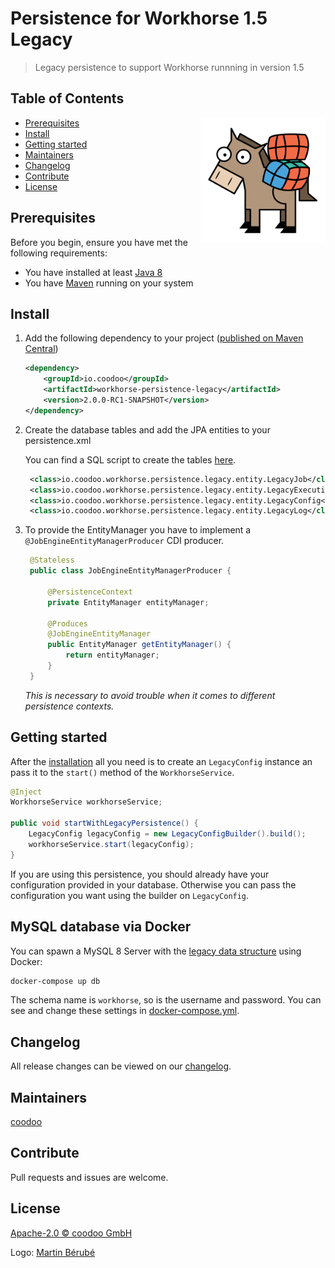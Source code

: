 # Persistence for Workhorse 1.5 Legacy

> Legacy persistence to support Workhorse runnning in version 1.5

## Table of Contents
<img align="right" height="200px" src="logo.png">

- [Prerequisites](#prerequisites)
- [Install](#install)
- [Getting started](#getting-started)
- [Maintainers](#maintainers)
- [Changelog](#changelog)
- [Contribute](#contribute)
- [License](#license)
  

## Prerequisites

Before you begin, ensure you have met the following requirements:
* You have installed at least [Java 8](http://www.oracle.com/technetwork/java/javase/downloads/jdk8-downloads-2133151.html)
* You have [Maven](https://maven.apache.org/download.cgi) running on your system
 

## Install

1. Add the following dependency to your project ([published on Maven Central](https://search.maven.org/artifact/io.coodoo/workhorse-persistence-legacy/))
   
   ```xml
   <dependency>
       <groupId>io.coodoo</groupId>
       <artifactId>workhorse-persistence-legacy</artifactId>
       <version>2.0.0-RC1-SNAPSHOT</version>
   </dependency>
   ```
   
2. Create the database tables and add the JPA entities to your persistence.xml
   
   You can find a SQL script to create the tables [here](./src/main/resources/mysql-schema.sql).
   
   ```xml
	<class>io.coodoo.workhorse.persistence.legacy.entity.LegacyJob</class>
	<class>io.coodoo.workhorse.persistence.legacy.entity.LegacyExecution</class>
	<class>io.coodoo.workhorse.persistence.legacy.entity.LegacyConfig</class>
	<class>io.coodoo.workhorse.persistence.legacy.entity.LegacyLog</class>
   ```
3. To provide the EntityManager you have to implement a `@JobEngineEntityManagerProducer` CDI producer.

   ```java
    @Stateless
    public class JobEngineEntityManagerProducer {
    
        @PersistenceContext
        private EntityManager entityManager;
    
        @Produces
        @JobEngineEntityManager
        public EntityManager getEntityManager() {
            return entityManager;
        }
    }
    ```
    *This is necessary to avoid trouble when it comes to different persistence contexts.*



## Getting started

After the [installation](#install) all you need is to create an `LegacyConfig` instance an pass it to the `start()` method of the `WorkhorseService`.

```java
@Inject
WorkhorseService workhorseService;

public void startWithLegacyPersistence() {
    LegacyConfig legacyConfig = new LegacyConfigBuilder().build();
    workhorseService.start(legacyConfig);
}
```

If you are using this persistence, you should already have your configuration provided in your database. Otherwise you can pass the configuration you want using the builder on `LegacyConfig`.



## MySQL database via Docker

You can spawn a MySQL 8 Server with the [legacy data structure](./src/main/resources/mysql-schema.sql) using Docker:

```bash
docker-compose up db
```

The schema name is `workhorse`, so is the username and password. You can see and change these settings in [docker-compose.yml](./docker-compose.yml).



## Changelog

All release changes can be viewed on our [changelog](./CHANGELOG.md).


## Maintainers

[coodoo](https://github.com/orgs/coodoo-io/people)


## Contribute

Pull requests and issues are welcome.


## License

[Apache-2.0 © coodoo GmbH](./LICENSE)

Logo: [Martin Bérubé](http://www.how-to-draw-funny-cartoons.com)
  
